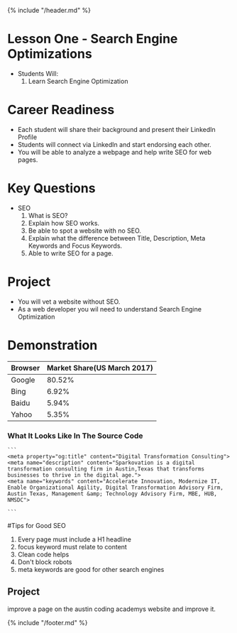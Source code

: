 {% include "/header.md" %}

# Lesson One - Search Engine Optimizations

* Students Will:
    1. Learn Search Engine Optimization

# Career Readiness
* Each student will share their background and present their LinkedIn Profile
* Students will connect via LinkedIn and start endorsing each other.
* You will be able to analyze a webpage and help write SEO for web pages.

# Key Questions

* SEO
    1. What is SEO? 
    2. Explain how SEO works.
    3. Be able to spot a website with no SEO.
    4. Explain what the difference between Title, Description, Meta Keywords and Focus Keywords.
    5. Able to write SEO for a page. 

# Project
* You will vet a website without SEO.
* As a web developer you wil need to understand Search Engine Optimization

# Demonstration
Browser | Market Share(US March 2017)
------------ | -------------
Google | 80.52%
Bing | 6.92%
Baidu | 5.94%
Yahoo | 5.35%

### What It Looks Like In The Source Code
    ```
    <meta property="og:title" content="Digital Transformation Consulting">
    <meta name="description" content="Sparkovation is a digital transformation consulting firm in Austin,Texas that transforms businesses to thrive in the digital age.">
    <meta name="keywords" content="Accelerate Innovation, Modernize IT, Enable Organizational Agility, Digital Transformation Advisory Firm, Austin Texas, Management &amp; Technology Advisory Firm, MBE, HUB, NMSDC">

    ```

#Tips for Good SEO
1. Every page must include a H1 headline
2. focus keyword must relate to content
3. Clean code helps
4. Don't block robots
5. meta keywords are good for other search engines

## Project
improve a page on the austin coding academys website and improve it.




{% include "/footer.md" %}
